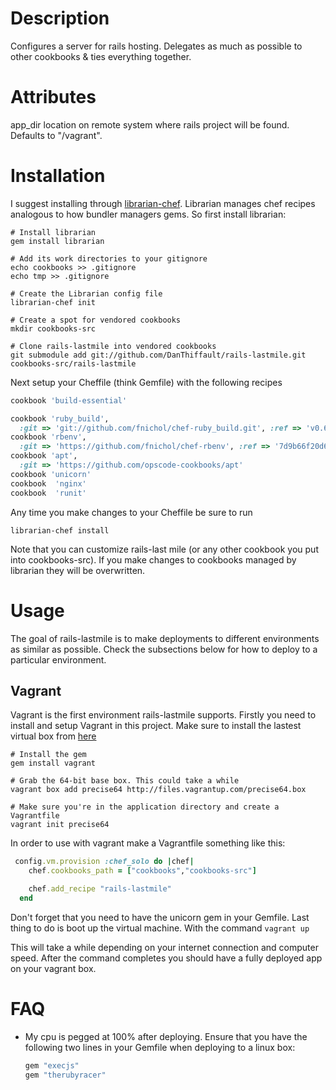 Description
===========
Configures a server for rails hosting. Delegates as much as possible to
other cookbooks & ties everything together.


Attributes
==========
app_dir location on remote system where rails project will be found.
Defaults to "/vagrant".

Installation
============

I suggest installing through [librarian-chef](https://github.com/applicationsonline/librarian). Librarian
manages chef recipes analogous to how bundler managers gems. So first install librarian:

```
# Install librarian
gem install librarian

# Add its work directories to your gitignore
echo cookbooks >> .gitignore
echo tmp >> .gitignore

# Create the Librarian config file
librarian-chef init

# Create a spot for vendored cookbooks
mkdir cookbooks-src 

# Clone rails-lastmile into vendored cookbooks
git submodule add git://github.com/DanThiffault/rails-lastmile.git cookbooks-src/rails-lastmile
```

Next setup your Cheffile (think Gemfile) with the following recipes

```ruby
cookbook 'build-essential'

cookbook 'ruby_build',
  :git => 'git://github.com/fnichol/chef-ruby_build.git', :ref => 'v0.6.2'
cookbook 'rbenv',
  :git => 'https://github.com/fnichol/chef-rbenv', :ref => '7d9b66f20d6edb786720b22919fd53e698fce12b'
cookbook 'apt',
  :git => 'https://github.com/opscode-cookbooks/apt'                                                                                                                              
cookbook 'unicorn'
cookbook  'nginx'
cookbook  'runit' 
```

Any time you make changes to your Cheffile be sure to run

```
librarian-chef install
```

Note that you can customize rails-last mile (or any other cookbook you put into cookbooks-src). If you make changes to cookbooks
managed by librarian they will be overwritten.

Usage
=====

The goal of rails-lastmile is to make deployments to different environments as similar as possible. Check the subsections 
below for how to deploy to a particular environment.

Vagrant
-------
Vagrant is the first environment rails-lastmile supports. Firstly you need to install
and setup Vagrant in this project. Make sure to install the lastest virtual box from [here](https://www.virtualbox.org)

```
# Install the gem
gem install vagrant

# Grab the 64-bit base box. This could take a while
vagrant box add precise64 http://files.vagrantup.com/precise64.box

# Make sure you're in the application directory and create a Vagrantfile
vagrant init precise64
```

In order to use with vagrant make a Vagrantfile something like this:

```ruby
 config.vm.provision :chef_solo do |chef|
    chef.cookbooks_path = ["cookbooks","cookbooks-src"]

    chef.add_recipe "rails-lastmile"
  end
```

Don't forget that you need to have the unicorn gem in your Gemfile.
Last thing to do is boot up the virtual machine. With the command `vagrant up`

This will take a while depending on your internet connection and computer speed. After the command completes you should have a
fully deployed app on your vagrant box.


FAQ
===

 * My cpu is pegged at 100% after deploying. Ensure that you have the following two lines in your Gemfile when deploying to a linux box:
   ```ruby
   gem "execjs"
   gem "therubyracer"
   ```

